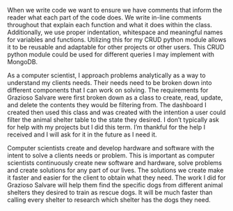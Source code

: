 When we write code we want to ensure we have comments that inform the reader what each part of the code does. We write in-line comments throughout that explain each function and what it does within the class. Additionally, we use proper 
indentation, whitespace and meaningful names for variables and functions. Utilizing this for my CRUD python module allows it to be reusable and adaptable for other projects or other users. This CRUD python module could be used for 
different queries I may implement with MongoDB. 

As a computer scientist, I approach problems analytically as a way to understand my clients needs. Their needs need to be broken down into different components that I can work on solving. The requirements for Grazioso Salvare were first 
broken down as a class to create, read, update, and delete the contents they would be filtering from. The dashboard I created then used this class and was created with the intention a user could filter the animal shelter table to the state 
they desired. I don’t typically ask for help with my projects but I did this term. I’m thankful for the help I received and I will ask for it in the future as I need it. 

Computer scientists create and develop hardware and software with the intent to solve a clients needs or problem. This is important as computer scientists continuously create new software and hardware, solve problems and create solutions 
for any part of our lives. The solutions we create make it faster and easier for the client to obtain what they need. The work I did for Grazioso Salvare will help them find the specific dogs from different animal shelters they desired to 
train as rescue dogs. It will be much faster than calling every shelter to research which shelter has the dogs they need. 
